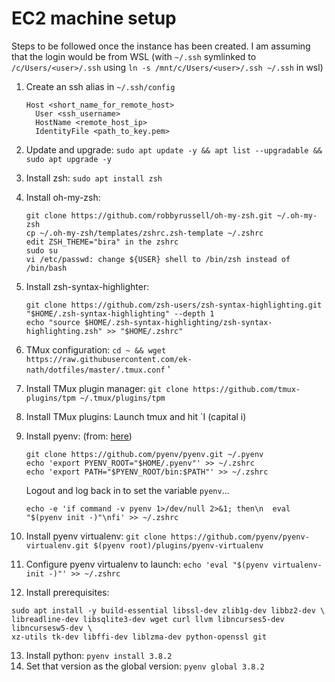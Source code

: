 # EC2 machine setup

Steps to be followed once the instance has been created. I am assuming that the login would be from WSL (with `~/.ssh` symlinked to `/c/Users/<user>/.ssh` using `ln -s /mnt/c/Users/<user>/.ssh ~/.ssh` in wsl)

1. Create an ssh alias in `~/.ssh/config`
   ```
   Host <short_name_for_remote_host>
     User <ssh_username>
     HostName <remote_host_ip>
     IdentityFile <path_to_key.pem>
   ```

2. Update and upgrade: `sudo apt update -y && apt list --upgradable && sudo apt upgrade -y`

3. Install zsh: `sudo apt install zsh`

4. Install oh-my-zsh:
    ```
    git clone https://github.com/robbyrussell/oh-my-zsh.git ~/.oh-my-zsh
    cp ~/.oh-my-zsh/templates/zshrc.zsh-template ~/.zshrc
    edit ZSH_THEME="bira" in the zshrc
    sudo su
    vi /etc/passwd: change ${USER} shell to /bin/zsh instead of /bin/bash

5. Install zsh-syntax-highlighter: 
    ```
    git clone https://github.com/zsh-users/zsh-syntax-highlighting.git "$HOME/.zsh-syntax-highlighting" --depth 1
    echo "source $HOME/.zsh-syntax-highlighting/zsh-syntax-highlighting.zsh" >> "$HOME/.zshrc"
    ```

6. TMux configuration: `cd ~ && wget https://raw.githubusercontent.com/ek-nath/dotfiles/master/.tmux.conf`
'
7. Install TMux plugin manager: `git clone https://github.com/tmux-plugins/tpm ~/.tmux/plugins/tpm`

8. Install TMux plugins: Launch tmux and hit `I (capital i)

9. Install pyenv: (from: [here](https://github.com/pyenv/pyenv))
   ```
   git clone https://github.com/pyenv/pyenv.git ~/.pyenv
   echo 'export PYENV_ROOT="$HOME/.pyenv"' >> ~/.zshrc
   echo 'export PATH="$PYENV_ROOT/bin:$PATH"' >> ~/.zshrc
   ```
   Logout and log back in to set the variable `pyenv`...
   ```
   echo -e 'if command -v pyenv 1>/dev/null 2>&1; then\n  eval "$(pyenv init -)"\nfi' >> ~/.zshrc
   ```
10. Install pyenv virtualenv: `git clone https://github.com/pyenv/pyenv-virtualenv.git $(pyenv root)/plugins/pyenv-virtualenv`
11. Configure pyenv virtualenv to launch: `echo 'eval "$(pyenv virtualenv-init -)"' >> ~/.zshrc`
12. Install prerequisites: 
   ```
   sudo apt install -y build-essential libssl-dev zlib1g-dev libbz2-dev \
   libreadline-dev libsqlite3-dev wget curl llvm libncurses5-dev libncursesw5-dev \
   xz-utils tk-dev libffi-dev liblzma-dev python-openssl git
   ```
13. Install python: `pyenv install 3.8.2`
14. Set that version as the global version: `pyenv global 3.8.2`
